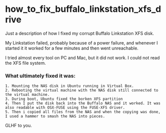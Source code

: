 # how_to_fix_buffalo_linkstation_xfs_drive
Just a description of how I fixed my corrupt Buffalo Linkstation XFS disk.

My Linkstation failed, probably because of a power failure, and whenever I started it it worked for a few minutes and then went unreachable.

I tried almost every tool on PC and Mac, but it did not work. I could not read the XFS file system. 

### What ultimately fixed it was:
    1. Mounting the NAS disk in Ubuntu running in Virtual Box.
    2. Rebooting the virtual machine with the NAS disk still connected to the virtual machine.
    3. During boot, Ubuntu fixed the borken XFS partition
    4. Then I put the disk back into the Buffalo NAS and it worked. It was also readable with OSX-FUSE using the FUSE-XFS driver.
    5. Then i copied all files from the NAS and when the copying was done, I used a hammer to smash the NAS into pieces.


GLHF to you.
